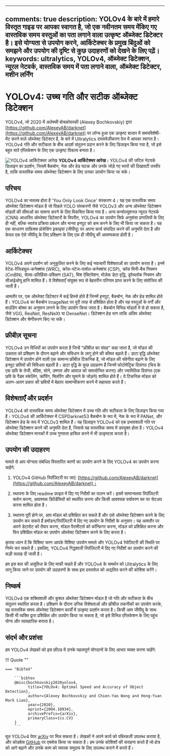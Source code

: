 ______________________________________________________________________

## comments: true description: YOLOv4 के बारे में हमारे विस्तृत गाइड पर आपका स्वागत है, जो एक नवीनतम समय मेंकिए गए वास्तविक समय वस्तुओं का पता लगाने वाला उत्कृष्ट ऑब्जेक्ट डिटेक्टर है। इसे योग्यता से उपयोग करने, आर्किटेक्चर के प्रमुख बिंदुओं को समझने और उपयोग की दृष्टि से कुछ उदाहरणों को देखने के लिए पढ़ें। keywords: ultralytics, YOLOv4, ऑब्जेक्ट डिटेक्शन, न्यूरल नेटवर्क, वास्तविक समय में पता लगाने वाला, ऑब्जेक्ट डिटेक्टर, मशीन लर्निंग

# YOLOv4: उच्च गति और सटीक ऑब्जेक्ट डिटेक्शन

YOLOv4, जो 2020 में अलेक्सी बोचकोवस्की (Alexey Bochkovskiy) द्वारा [https://github.com/AlexeyAB/darknet](https://github.com/AlexeyAB/darknet) पर लॉन्च हुआ एक उत्कृष्ट बाज़ार में समयविशेषी-मेंट करने वाले ऑब्जेक्ट डिटेक्टर है, के बारे में Ultralytics दस्तावेज़ीकरण पेज में आपका स्वागत है। YOLOv4 गति और सटीकता के बीच आदर्श संतुलन प्रदान करने के लिए डिज़ाइन किया गया है, जो इसे बहुत सारे एप्लिकेशन के लिए एक उत्कृष्ट विकल्प बनाता है।

![YOLOv4 आर्किटेक्चर आरेख](https://user-images.githubusercontent.com/26833433/246185689-530b7fe8-737b-4bb0-b5dd-de10ef5aface.png) **YOLOv4 आर्किटेक्चर आरेख**। YOLOv4 की जटिल नेटवर्क डिज़ाइन का प्रदर्शन, जिसमें बैकबोन, नेक और हेड घटक और उनके जोड़े गए स्तरों की दिखावटी तस्वीर है, ताकि वास्तविक समय ऑब्जेक्ट डिटेक्शन के लिए उनका उपयोग किया जा सके।

## परिचय

YOLOv4 का मतलब होता है 'You Only Look Once' संस्करण 4। यह एक वास्तविक समय ऑब्जेक्ट डिटेक्शन मॉडल है जो पिछले YOLO संस्करणों जैसे YOLOv3 और अन्य ऑब्जेक्ट डिटेक्शन मॉडलों की सीमाओं का सामना करने के लिए विकसित किया गया है। अन्य कन्वोल्यूशनल न्यूरल नेटवर्क (CNN) आधारित ऑब्जेक्ट डिटेक्टरों के विपरीत, YOLOv4 का उपयोग सिर्फ अनुशंसा प्रणालियों के लिए ही नहीं, बल्कि स्वतंत्र प्रक्रिया प्रबंधन और मानव इनपुट को कम करने के लिए भी किया जा सकता है। यह एक साधारण ग्राफ़िक्स प्रोसेसिंग इकाइयां (जीपीयू) पर अपना कार्य संपादित करने की अनुमति देता है और केवल एक ऐसे जीपीयू के लिए प्रशिक्षण के लिए एक ही जीपीयू की आवश्यकता होती है।

## आर्किटेक्चर

YOLOv4 अपने प्रदर्शन को अनुकूलित करने के लिए कई नवाचारी विशेषताओं का उपयोग करता है। इनमें वेटेड-रेजिड्यूल-कनेक्शंस (WRC), क्रॉस-स्टेज-पार्शल-कनेक्शंस (CSP), क्रॉस मिनी-बैच नियमन (CmBN), सेल्फ-प्रतिहिंसा-प्रशिक्षण (SAT), मिश ऐक्टिवेशन, मोज़ेक डेटा वृद्धि, ड्रॉपब्लॉक नियमन और सीआईओयू हानि शामिल हैं। ये विशेषताएँ संयुक्त रूप से बेहतरीन परिणाम प्राप्त करने के लिए संयोजित की जाती हैं।

आमतौर पर, एक ऑब्जेक्ट डिटेक्टर में कई हिस्से होते हैं जिनमें इनपुट, बैकबोन, नेक और हेड शामिल होते हैं। YOLOv4 का बैकबोन ImageNet पर पूरी तरह से प्रशिक्षित होता है और यह वस्तुओं के वर्गों और बाउंडिंग बॉक्स का अनुमान लगाने के लिए उपयोग किया जाता है। बैकबोन विभिन्न मॉडलों में से हो सकता है, जैसे VGG, ResNet, ResNeXt या DenseNet। डिटेक्शन हेड भाग ताकि अंतिम ऑब्जेक्ट डिटेक्शन और श्रेणीकरण किए जा सकें।

## फ्रीबीज़ सूचना

YOLOv4 उन विधियों का उपयोग करता है जिन्हें "फ्रीबीज़ का संग्रह" कहा जाता है, जो मॉडल की उन्नतता को प्रशिक्षण के दौरान बढ़ाने और संविधान के लागू होने की कीमत बढ़ाते हैं। डाटा वृद्धि ऑब्जेक्ट डिटेक्शन में उपयोग होने वाली एक सामान्य फ्रीबीज़ टिकनिक है, जो मॉडल की संवेगीता बढ़ाने के लिए इनपुट छवियों की विविधता बढ़ाती है। डाटा वृद्धि के कुछ उदाहरण हैं जिनमें फोटोमेट्रिक दिसंगत (चित्र के एक छवि के तेजी, बंदिश, सोने, उष्णता और आवाज़ को समायोजित करना) और ज्यामितिक दिसंगत (एक छवि के रैंडम स्केलिंग, क्रॉपिंग, फ्लिपिंग और घुमाने के जोड़ने) शामिल होते हैं। ये टिकनिक मॉडल को अलग-अलग प्रकार की छवियों में बेहतर सामान्यीकरण करने में सहायता करते हैं।

## विशेषताएँ और प्रदर्शन

YOLOv4 को वास्तविक समय ऑब्जेक्ट डिटेक्शन में उच्च गति और सटीकता के लिए डिज़ाइन किया गया है। YOLOv4 की आर्किटेक्चर में CSPDarknet53 बैकबोन के रूप में, नेक के रूप में PANet, और डिटेक्शन हेड के रूप में YOLOv3 शामिल हैं। यह डिज़ाइन YOLOv4 को एक प्रभावशाली गति पर ऑब्जेक्ट डिटेक्शन करने की अनुमति देता है, जिससे यह वास्तविक समय में उपयुक्त होता है। YOLOv4 ऑब्जेक्ट डिटेक्शन मानकों में उच्च गुणवत्ता हासिल करने में भी उत्कृष्टता करता है।

## उपयोग की उदाहरण

मामले से आप योग्यता संबंधित विस्तारित चरणों का उपयोग करने के लिए YOLOv4 का उपयोग करना चाहेंगे:

1. YOLOv4 GitHub रिपॉज़िटरी पर जाएं: [https://github.com/AlexeyAB/darknet](https://github.com/AlexeyAB/darknet)।

2. स्थापना के लिए readme फ़ाइल में दिए गए निर्देशों का पालन करें। इसमें सामान्यतया रिपॉज़िटरी क्लोन करना, आवश्यक डिपेंडेंसियों को स्थापित करना और किसी आवश्यक पर्यावरण चर पर सेटअप करना शामिल होता है।

3. स्थापना पूरी होने पर, आप मॉडल को प्रशिक्षित कर सकते हैं और उसे ऑब्जेक्ट डिटेक्शन करने के लिए उपयोग कर सकते हैं हमॉडन/रिपॉज़िटरी में दिए गए उपयोग के निर्देशों के अनुसार। यह आमतौर पर अपने डेटासेट को तैयार करना, मॉडल पैरामीटर्स को कॉन्फ़िगर करना, मॉडल को प्रशिक्षित करना और फिर प्रशिक्षित मॉडल का उपयोग ऑब्जेक्ट डिटेक्शन करने के लिए करता है।

कृपया ध्यान दें कि विशिष्ट चरण आपके विशिष्ट उपयोग मामले और YOLOv4 रेपोज़िटरी की स्थिति पर निर्भर कर सकते हैं। इसलिए, YOLOv4 गिद्धशाली रिपॉज़िटरी में दिए गए निर्देशों का उपयोग करने की कड़ी सलाह दी जाती है।

हम इस बात की असुविधा के लिए माफी चाहते हैं और YOLOv4 के समर्थन को Ultralytics के लिए लागू किया जाने पर उपयोग की उदाहरणों के साथ इस दस्तावेज़ को अद्यतित करने की कोशिश करेंगे।

## निष्कर्ष

YOLOv4 एक शक्तिशाली और कुशल ऑब्जेक्ट डिटेक्शन मॉडल है जो गति और सटीकता के बीच संतुलन स्थापित करता है। प्रशिक्षण के दौरान उनिक विशेषताओं और फ्रीबीज़ तकनीकों का उपयोग करके, यह वास्तविक समय ऑब्जेक्ट डिटेक्शन कार्यों में उत्कृष्ट प्रदर्शन करता है। किसी आम जीपीयू के साथ किसी भी व्यक्ति द्वारा प्रशिक्षित और उपयोग किया जा सकता है, जो इसे विभिन्न एप्लिकेशन के लिए पहुंच योग्य और व्यावहारिक बनाता है।

## संदर्भ और प्रशंसा

हम YOLOv4 लेखकों को इस फ़ील्ड में उनके महत्वपूर्ण योगदानों के लिए आभार व्यक्त करना चाहेंगे:

!!! Quote ""

````
=== "BibTeX"

    ```bibtex
    @misc{bochkovskiy2020yolov4,
          title={YOLOv4: Optimal Speed and Accuracy of Object Detection},
          author={Alexey Bochkovskiy and Chien-Yao Wang and Hong-Yuan Mark Liao},
          year={2020},
          eprint={2004.10934},
          archivePrefix={arXiv},
          primaryClass={cs.CV}
    }
    ```
````

मूल YOLOv4 पेपर [arXiv](https://arxiv.org/abs/2004.10934) पर मिल सकता है। लेखकों ने अपने कार्य को पब्लिकली उपलब्ध कराया है, और कोडबेस [GitHub](https://github.com/AlexeyAB/darknet) पर एक्सेस किया जा सकता है। हम उनके कोशिशों की सराहना करते हैं जो क्षेत्र को आगे बढ़ाने और उनके काम को व्यापक समुदाय के लिए उपलब्ध कराने में करते हैं।
